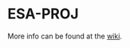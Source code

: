 # ESA-PROJ

More info can be found at the [wiki](https://github.com/minhtrietdiep/ESA-PROJ/wiki/Map-marker-user-interface).
